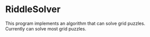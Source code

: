 # RiddleSolver

This program implements an algorithm that can solve grid puzzles. Currently can solve most grid puzzles.
